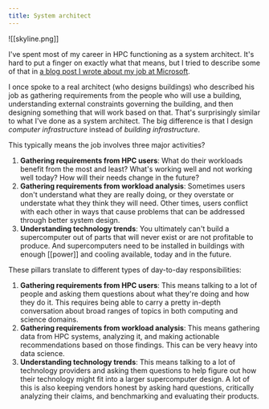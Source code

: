 ```yaml
---
title: System architect
---
```

![[skyline.png]]

I've spent most of my career in HPC functioning as a system architect. It's hard to put a finger on exactly what that means, but I tried to describe some of that in [a blog post I wrote about my job at Microsoft](https://blog.glennklockwood.com/2024/08/how-has-life-after-leaving-labs-been.html#hpc-ai-development).

I once spoke to a real architect (who designs buildings) who described his job as gathering requirements from the people who will use a building, understanding external constraints governing the building, and then designing something that will work based on that. That's surprisingly similar to what I've done as a system architect. The big difference is that I design *computer infrastructure* instead of *building infrastructure*.

This typically means the job involves three major activities?

1. **Gathering requirements from HPC users**: What do their workloads benefit from the most and least? What's working well and not working well today? How will their needs change in the future?
2. **Gathering requirements from workload analysis**: Sometimes users don't understand what they are really doing, or they overstate or understate what they think they will need. Other times, users conflict with each other in ways that cause problems that can be addressed through better system design.
3. **Understanding technology trends**: You ultimately can't build a supercomputer out of parts that will never exist or are not profitable to produce. And supercomputers need to be installed in buildings with enough [[power]] and cooling available, today and in the future.

These pillars translate to different types of day-to-day responsibilities:

1. **Gathering requirements from HPC users**: This means talking to a lot of people and asking them questions about what they're doing and how they do it. This requires being able to carry a pretty in-depth conversation about broad ranges of topics in both computing and science domains.
2. **Gathering requirements from workload analysis**: This means gathering data from HPC systems, analyzing it, and making actionable recommendations based on those findings. This can be very heavy into data science.
3. **Understanding technology trends**: This means talking to a lot of technology providers and asking them questions to help figure out how their technology might fit into a larger supercomputer design. A lot of this is also keeping vendors honest by asking hard questions, critically analyzing their claims, and benchmarking and evaluating their products.